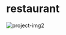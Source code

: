 # restaurant
![project-img2](https://user-images.githubusercontent.com/113161007/218325331-b1b16fb3-2bed-4a92-8185-83e29047ee18.png)
